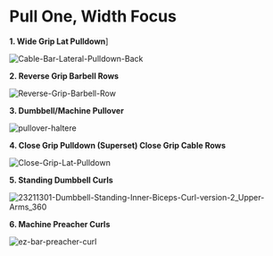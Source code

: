 # Pull One, Width Focus

**1. Wide Grip Lat Pulldown**]


![Cable-Bar-Lateral-Pulldown-Back](https://github.com/articulativeman/articulativeman.github.io/assets/139848332/aeb88c5a-c8ca-47f7-a4e3-d82532993f89)


**2. Reverse Grip Barbell Rows**


![Reverse-Grip-Barbell-Row](https://github.com/articulativeman/articulativeman.github.io/assets/139848332/fdf930a6-05c3-4009-a701-32f95a4bfe88)


**3. Dumbbell/Machine Pullover**


![pullover-haltere](https://github.com/articulativeman/articulativeman.github.io/assets/139848332/2588cc7d-8574-426e-801d-d561c41e108a)


**4. Close Grip Pulldown (Superset) Close Grip Cable Rows**


![Close-Grip-Lat-Pulldown](https://github.com/articulativeman/articulativeman.github.io/assets/139848332/c7625b0c-c176-4bb2-a3b7-b01841687e78)



**5. Standing Dumbbell Curls**


![23211301-Dumbbell-Standing-Inner-Biceps-Curl-version-2_Upper-Arms_360](https://github.com/articulativeman/articulativeman.github.io/assets/139848332/7da95600-cdab-403c-9557-2e7e8fb51da7)


**6. Machine Preacher Curls**

![ez-bar-preacher-curl](https://github.com/articulativeman/articulativeman.github.io/assets/139848332/47c87e08-a5c3-4d9e-9da4-808a1f347886)

